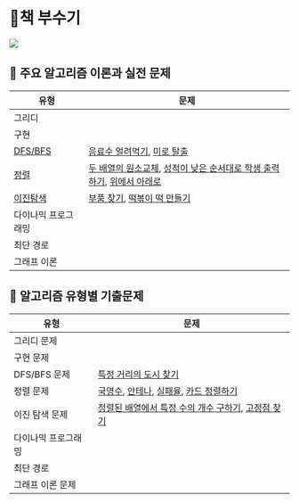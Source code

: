 # 📘책 부수기
<img src = "https://images.velog.io/images/seochan99/post/49fc186a-828c-4e90-a5a5-a4b0cba8c1ce/800x0.jpeg"/>


## 📁 주요 알고리즘 이론과 실전 문제

유형 | 문제 
---- | ---- 
그리디 |  
구현 |  
[DFS/BFS](https://velog.io/@pdg0526/Part-02-DFSBFS) | [음료수 얼려먹기](https://github.com/uyggnodkrap/algorithm/blob/2717cb5a46c4821b5b1850494c0c5826cac0e39d/codingtest/dfs_bfs/%EC%9D%8C%EB%A3%8C%EC%88%98_%EC%97%B4%EB%A0%A4_%EB%A8%B9%EA%B8%B0.py), [미로 탈출](https://github.com/uyggnodkrap/algorithm/blob/2717cb5a46c4821b5b1850494c0c5826cac0e39d/codingtest/dfs_bfs/%EB%AF%B8%EB%A1%9C_%ED%83%88%EC%B6%9C.py)
[정렬](https://velog.io/@pdg0526/%EC%9D%B4%EC%BD%94%ED%85%8C-Part-02-%EC%A0%95%EB%A0%AC) |  [두 배열의 원소교체](https://github.com/uyggnodkrap/algorithm/blob/c44e8248d7d514c1f0ee484a979f3f37e4ba363b/codingtest/sort/%EB%91%90_%EB%B0%B0%EC%97%B4%EC%9D%98_%EC%9B%90%EC%86%8C_%EA%B5%90%EC%B2%B4.py),  [성적이 낮은 순서대로 학생 출력하기](https://github.com/uyggnodkrap/algorithm/blob/c44e8248d7d514c1f0ee484a979f3f37e4ba363b/codingtest/sort/%EC%84%B1%EC%A0%81%EC%9D%B4_%EB%82%AE%EC%9D%80_%EC%88%9C%EC%84%9C%EB%A1%9C_%ED%95%99%EC%83%9D_%EC%B6%9C%EB%A0%A5%ED%95%98%EA%B8%B0.py), [위에서 아래로](https://github.com/uyggnodkrap/algorithm/blob/c44e8248d7d514c1f0ee484a979f3f37e4ba363b/codingtest/sort/%EC%9C%84%EC%97%90%EC%84%9C_%EC%95%84%EB%9E%98%EB%A1%9C.py)
[이진탐색](https://velog.io/@pdg0526/Part-02-%ED%83%90%EC%83%89) |  [부품 찾기](https://github.com/uyggnodkrap/algorithm/blob/c44e8248d7d514c1f0ee484a979f3f37e4ba363b/codingtest/search/%EB%B6%80%ED%92%88_%EC%B0%BE%EA%B8%B0.py), [떡볶이 떡 만들기](https://github.com/uyggnodkrap/algorithm/blob/c44e8248d7d514c1f0ee484a979f3f37e4ba363b/codingtest/search/%EB%96%A1%EB%B3%B6%EC%9D%B4_%EB%96%A1_%EB%A7%8C%EB%93%A4%EA%B8%B0.py) |
다이나믹 프로그래밍 |  
최단 경로 |   
그래프 이론 |  

## 📁 알고리즘 유형별 기출문제
| 유형 | 문제 |
| ---- | ---- |
| 그리디 문제 |  |
| 구현 문제 | |
| DFS/BFS 문제| [특정 거리의 도시 찾기](https://velog.io/@pdg0526/Part-3-%ED%8A%B9%EC%A0%95-%EA%B1%B0%EB%A6%AC%EC%9D%98-%EB%8F%84%EC%8B%9C-%EC%B0%BE%EA%B8%B0)|
| 정렬 문제 | [국영수](https://github.com/uyggnodkrap/algorithm/blob/810c239031be17f9e17fb1af97775f36f50e22d4/codingtest/sort/boj10825.py), [안테나](https://github.com/uyggnodkrap/algorithm/blob/810c239031be17f9e17fb1af97775f36f50e22d4/codingtest/sort/boj18310.py), [실패율](https://www.notion.so/pdg0526/algorithm-3f66559973b842ba81b17d06e64f5076), [카드 정렬하기](https://pdg0526.notion.site/algorithm-6ff55408a8494f06acf92735e5dc43d7) |
| 이진 탐색 문제 | [정렬된 배열에서 특정 수의 개수 구하기](https://velog.io/@pdg0526/sgv6ez8n), [고정점 찾기](https://velog.io/@pdg0526/%EC%9D%B4%EC%A7%84-%ED%83%90%EC%83%89-%EA%B3%A0%EC%A0%95%EC%A0%90-%EC%B0%BE%EA%B8%B0)|
| 다이나믹 프로그래밍 | |
| 최단 경로 | |
| 그래프 이론 문제 | |
